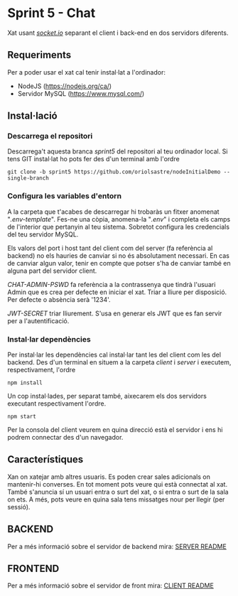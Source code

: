 # Sprint 5 - Chat

Xat usant _[socket.io](https://socket.io/)_ separant el client i back-end en dos servidors diferents.

## Requeriments

Per a poder usar el xat cal tenir instal·lat a l'ordinador:

* NodeJS (https://nodejs.org/ca/)
* Servidor MySQL (https://www.mysql.com/)

## Instal·lació

### Descarrega el repositori

Descarrega't aquesta branca _sprint5_ del repositori al teu ordinador local. Si tens GIT instal·lat ho pots fer des d'un terminal amb l'ordre

    git clone -b sprint5 https://github.com/oriolsastre/nodeInitialDemo --single-branch

### Configura les variables d'entorn

A la carpeta que t'acabes de descarregar hi trobaràs un fitxer anomenat "_.env-template_". Fes-ne una còpia, anomena-la "_.env_" i completa els camps de l'interior que pertanyin al teu sistema. Sobretot configura les credencials del teu servidor MySQL.

Els valors del port i host tant del client com del server (fa referència al backend) no els hauries de canviar si no és absolutament necessari. En cas de canviar algun valor, tenir en compte que potser s'ha de canviar també en alguna part del servidor client.

_CHAT-ADMIN-PSWD_ fa referència a la contrassenya que tindrà l'usuari Admin que es crea per defecte en iniciar el xat. Triar a lliure per disposició. Per defecte o absència serà '1234'.

_JWT-SECRET_ triar lliurement. S'usa en generar els JWT que es fan servir per a l'autentificació.

### Instal·lar dependències

Per instal·lar les dependències cal instal·lar tant les del client com les del backend. Des d'un terminal en situem a la carpeta _client_ i _server_ i executem, respectivament, l'ordre

    npm install


Un cop instal·lades, per separat també, aixecarem els dos servidors executant respectivament l'ordre.

    npm start

Per la consola del client veurem en quina direcció està el servidor i ens hi podrem connectar des d'un navegador.

## Característiques

Xan on xatejar amb altres usuaris. Es poden crear sales adicionals on mantenir-hi converses. En tot moment pots veure qui està connectat al xat. També s'anuncia sí un usuari entra o surt del xat, o si entra o surt de la sala on ets. A més, pots veure en quina sala tens missatges nour per llegir (per sessió).

## BACKEND

Per a més informació sobre el servidor de backend mira: [SERVER README](./server/README.md)

## FRONTEND

Per a més informació sobre el servidor de front mira: [CLIENT README](./client/README.md)